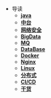 <!-- docs/_sidebar.md -->
* 导读
	* [**java**](java/README.md)
	* [**中台**](中台/README.md)
	* [**网络安全**](网络安全/REDEME) 
	* [**BigData**](BigData/README.md)
	* [**MQ**](MQ/README.md)
	* [**DataBase**](DataBase/README.md)
	* [**Docker**](Docker/README.md)
	* [**Nginx**](Nginx/README.md)
	* [**Linux**](Linux/README.md)
	* [**分布式**](Distributed/README.md)
	* [**CI/CD**](CICD/README.md)
	* [**干货**](干货/README.md)

